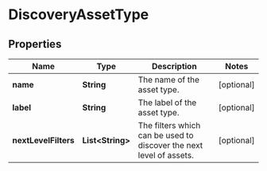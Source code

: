 # DiscoveryAssetType

## Properties
Name | Type | Description | Notes
------------ | ------------- | ------------- | -------------
**name** | **String** | The name of the asset type. |  [optional]
**label** | **String** | The label of the asset type. |  [optional]
**nextLevelFilters** | **List&lt;String&gt;** | The filters which can be used to discover the next level of assets. |  [optional]
